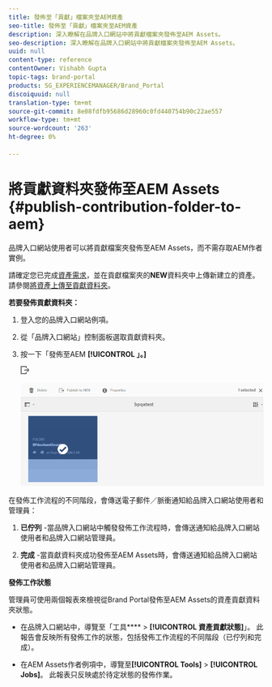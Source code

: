 ```yaml
---
title: 發佈至「貢獻」檔案夾至AEM資產
seo-title: 發佈至「貢獻」檔案夾至AEM資產
description: 深入瞭解在品牌入口網站中將貢獻檔案夾發佈至AEM Assets。
seo-description: 深入瞭解在品牌入口網站中將貢獻檔案夾發佈至AEM Assets。
uuid: null
content-type: reference
contentOwner: Vishabh Gupta
topic-tags: brand-portal
products: SG_EXPERIENCEMANAGER/Brand_Portal
discoiquuid: null
translation-type: tm+mt
source-git-commit: 8e08fdfb95686d28960c0fd440754b90c22ae557
workflow-type: tm+mt
source-wordcount: '263'
ht-degree: 0%

---
```



# 將貢獻資料夾發佈至AEM Assets {#publish-contribution-folder-to-aem}

品牌入口網站使用者可以將貢獻檔案夾發佈至AEM Assets，而不需存取AEM作者實例。

請確定您已完成[資產需求](brand-portal-download-asset-requirements.md)，並在貢獻檔案夾的&#x200B;**NEW**&#x200B;資料夾中上傳新建立的資產。 請參閱[將資產上傳至貢獻資料夾](brand-portal-upload-assets-to-contribution-folder.md)。

**若要發佈貢獻資料夾：**

1. 登入您的品牌入口網站例項。

1. 從「品牌入口網站」控制面板選取貢獻資料夾。
1. 按一下「發佈至AEM **[!UICONTROL 」。]**

   ![](assets/export.png)

   ![](assets/publish-contribution-folder-to-aem.png)

在發佈工作流程的不同階段，會傳送電子郵件／脈衝通知給品牌入口網站使用者和管理員：
1. **已佇列** -當品牌入口網站中觸發發佈工作流程時，會傳送通知給品牌入口網站使用者和品牌入口網站管理員。

1. **完成** -當貢獻資料夾成功發佈至AEM Assets時，會傳送通知給品牌入口網站使用者和品牌入口網站管理員。


**發佈工作狀態**

管理員可使用兩個報表來檢視從Brand Portal發佈至AEM Assets的資產貢獻資料夾狀態。

* 在品牌入口網站中，導覽至「工具&#x200B;**** > **[!UICONTROL 資產貢獻狀態]**」。 此報告會反映所有發佈工作的狀態，包括發佈工作流程的不同階段（已佇列和完成）。

* 在AEM Assets作者例項中，導覽至&#x200B;**[!UICONTROL Tools]** > **[!UICONTROL Jobs]**。 此報表只反映處於待定狀態的發佈作業。




